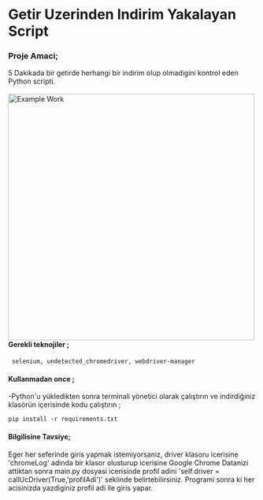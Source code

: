 # Getir Uzerinden Indirim Yakalayan Script
 
### Proje Amaci;
 5 Dakikada bir getirde herhangi bir indirim olup olmadigini kontrol eden Python scripti.
<br><br>
<img src = 'https://github.com/linuxkerem/python_getir_indirim_yakalayici/blob/main/images/example.png' alt = 'Example Work' width='500' align='left'/>
<br><br><br><br>

#### Gerekli teknojiler ;

	 selenium, undetected_chromedriver, webdriver-manager


#### Kullanmadan once ;

-Python'u yükledikten sonra terminali yönetici olarak çalıştırın ve indirdiğiniz klasörün içerisinde kodu çalıştırın ;

	pip install -r requirements.txt

#### Bilgilisine Tavsiye;
Eger her seferinde giris yapmak istemiyorsaniz, driver klasoru icerisine 'chromeLog' adinda bir klasor olusturup icerisine Google Chrome Datanizi attiktan sonra main.py dosyasi icerisinde profil adini 'self.driver = callUcDriver(True,'profilAdi')' seklinde belirtebilirsiniz. Programi sonra ki her acisinizda yazdiginiz profil adi ile giris yapar. 


